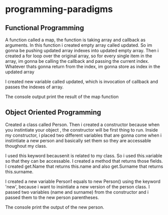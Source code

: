 # programming-paradigms

## Functional Programming 

A function called a map, the function is taking array and callback as arguments. In this function i created empty array called updated. So im gonna be pushing updated array indexes into updated empty array. Then i created a for loop over the original array, so for every  single item in the array, im gonna be calling the callback and passing the current index. Whatever thats gonna return from the index, im gonna store  as index in the updated array

I created new variable called updated, which is invocation of callback and passes the indexes of array.

The console output print the result of the map function

## Object Oriented Programming 

Created a class called Person. Then i created a constructor  because when you instintiate your object , the constructor will be first thing to run. Inside my constructor, i placed two different variables that are gonna come when i instintiate a new person and basically set them so they are accessable thoughout my class.

I used this keyword becausenit is related to my class. So i used this.variable so that they can be accessable. I created a method that returns those fields. I created get.Name that returns this.name and also get.Surname that returns this.surname.

I created  a new variable Person1 equals to new Person() using the  keyword 'new', because i want to insintiate a new version of the person class. I passed two variables (name and surname) from the constructor and i passed them to the new person parentheses.

The console print the output of the new person.
